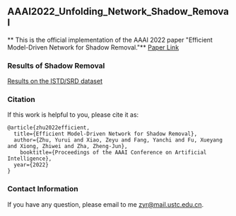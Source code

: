 ##  AAAI2022_Unfolding_Network_Shadow_Removal
** This is the official implementation of the AAAI 2022 paper "Efficient Model-Driven Network for Shadow Removal."**
[Paper Link](https://www.aaai.org/AAAI22Papers/AAAI-196.ZhuY.pdf)

### Results of Shadow Removal
[Results on the ISTD/SRD dataset](https://drive.google.com/drive/folders/1ipUKZdI67IZVRIKwAtmvNE8qIemzx68u?usp=sharing)




### Citation
If this work is helpful to you, please cite it as:
```
@article{zhu2022efficient,
  title={Efficient Model-Driven Network for Shadow Removal},
  author={Zhu, Yurui and Xiao, Zeyu and Fang, Yanchi and Fu, Xueyang and Xiong, Zhiwei and Zha, Zheng-Jun},
    booktitle={Proceedings of the AAAI Conference on Artificial Intelligence},
  year={2022}
}
```
### Contact Information
If you have any question, please email to me [zyr@mail.ustc.edu.cn](zyr@mail.ustc.edu.cn).

